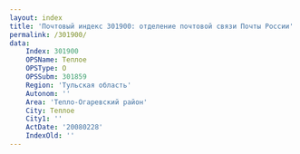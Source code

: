 ```yaml
---
layout: index
title: 'Почтовый индекс 301900: отделение почтовой связи Почты России'
permalink: /301900/
data:
    Index: 301900
    OPSName: Теплое
    OPSType: О
    OPSSubm: 301859
    Region: 'Тульская область'
    Autonom: ''
    Area: 'Тепло-Огаревский район'
    City: Теплое
    City1: ''
    ActDate: '20080228'
    IndexOld: ''
---
```

